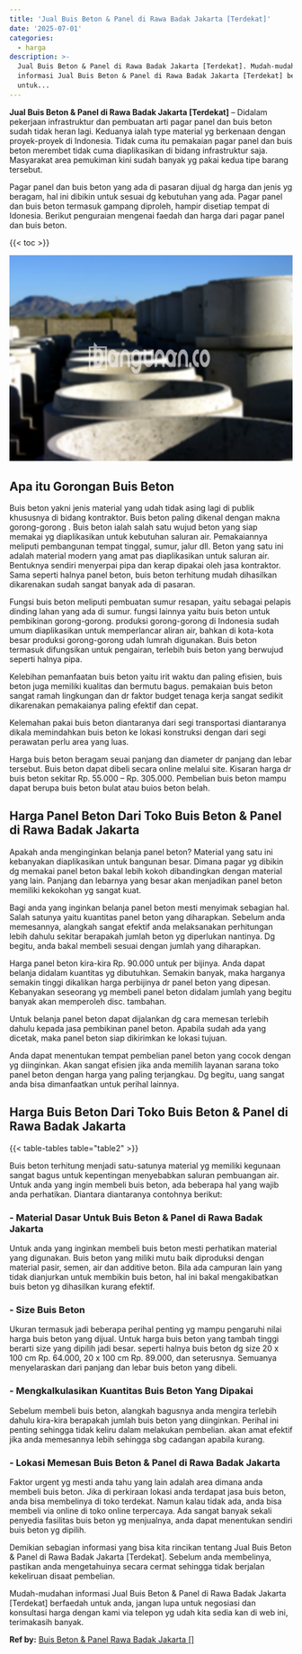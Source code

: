 ```yaml
---
title: 'Jual Buis Beton & Panel di Rawa Badak Jakarta [Terdekat]'
date: '2025-07-01'
categories:
  - harga
description: >-
  Jual Buis Beton & Panel di Rawa Badak Jakarta [Terdekat]. Mudah-mudahan
  informasi Jual Buis Beton & Panel di Rawa Badak Jakarta [Terdekat] berfaedah
  untuk...
---
```


**Jual Buis Beton & Panel di Rawa Badak Jakarta \[Terdekat\]** – Didalam pekerjaan infrastruktur dan pembuatan arti pagar panel dan buis beton sudah tidak heran lagi. Keduanya ialah type material yg berkenaan dengan proyek-proyek di Indonesia. Tidak cuma itu pemakaian pagar panel dan buis beton merembet tidak cuma diaplikasikan di bidang infrastruktur saja. Masyarakat area pemukiman kini sudah banyak yg pakai kedua tipe barang tersebut.

Pagar panel dan buis beton yang ada di pasaran dijual dg harga dan jenis yg beragam, hal ini dibikin untuk sesuai dg kebutuhan yang ada. Pagar panel dan buis beton termasuk gampang diproleh, hampir disetiap tempat di Idonesia. Berikut penguraian mengenai faedah dan harga dari pagar panel dan buis beton.

{{< toc >}}

![Jual Buis Beton & Panel di Rawa Badak Jakarta [Terdekat]](/images/jual-panel-buis-beton-murah-58.png)

## Apa itu Gorongan Buis Beton

Buis beton yakni jenis material yang udah tidak asing lagi di publik khususnya di bidang kontraktor. Buis beton paling dikenal dengan makna gorong-gorong . Buis beton ialah salah satu wujud beton yang siap memakai yg diaplikasikan untuk kebutuhan saluran air. Pemakaiannya meliputi pembangunan tempat tinggal, sumur, jalur dll. Beton yang satu ini adalah material modern yang amat pas diaplikasikan untuk saluran air. Bentuknya sendiri menyerpai pipa dan kerap dipakai oleh jasa kontraktor. Sama seperti halnya panel beton, buis beton terhitung mudah dihasilkan dikarenakan sudah sangat banyak ada di pasaran.

Fungsi buis beton meliputi pembuatan sumur resapan, yaitu sebagai pelapis dinding lahan yang ada di sumur. fungsi lainnya yaitu buis beton untuk pembikinan gorong-gorong. produksi gorong-gorong di Indonesia sudah umum diaplikasikan untuk memperlancar aliran air, bahkan di kota-kota besar produksi gorong-gorong udah lumrah digunakan. Buis beton termasuk difungsikan untuk pengairan, terlebih buis beton yang berwujud seperti halnya pipa.

Kelebihan pemanfaatan buis beton yaitu irit waktu dan paling efisien, buis beton juga memiliki kualitas dan bermutu bagus. pemakaian buis beton sangat ramah lingkungan dan dr faktor budget tenaga kerja sangat sedikit dikarenakan pemakaianya paling efektif dan cepat.

Kelemahan pakai buis beton diantaranya dari segi transportasi diantaranya dikala memindahkan buis beton ke lokasi konstruksi dengan dari segi perawatan perlu area yang luas.

Harga buis beton beragam seuai panjang dan diameter dr panjang dan lebar tersebut. Buis beton dapat dibeli secara online melalui site. Kisaran harga dr buis beton sekitar Rp. 55.000 – Rp. 305.000. Pembelian buis beton mampu dapat berupa buis beton bulat atau buios beton belah.

## Harga Panel Beton Dari Toko Buis Beton & Panel di Rawa Badak Jakarta

Apakah anda menginginkan belanja panel beton? Material yang satu ini kebanyakan diaplikasikan untuk bangunan besar. Dimana pagar yg dibikin dg memakai panel beton bakal lebih kokoh dibandingkan dengan material yang lain. Panjang dan lebarnya yang besar akan menjadikan panel beton memiliki kekokohan yg sangat kuat.

Bagi anda yang inginkan belanja panel beton mesti menyimak sebagian hal. Salah satunya yaitu kuantitas panel beton yang diharapkan. Sebelum anda memesannya, alangkah sangat efektif anda melaksanakan perhitungan lebih dahulu sekitar berapakah jumlah beton yg diperlukan nantinya. Dg begitu, anda bakal membeli sesuai dengan jumlah yang diharapkan.

Harga panel beton kira-kira Rp. 90.000 untuk per bijinya. Anda dapat belanja didalam kuantitas yg dibutuhkan. Semakin banyak, maka harganya semakin tinggi dikalikan harga perbijinya dr panel beton yang dipesan. Kebanyakan seseorang yg membeli panel beton didalam jumlah yang begitu banyak akan memperoleh disc. tambahan.

Untuk belanja panel beton dapat dijalankan dg cara memesan terlebih dahulu kepada jasa pembikinan panel beton. Apabila sudah ada yang dicetak, maka panel beton siap dikirimkan ke lokasi tujuan.

Anda dapat menentukan tempat pembelian panel beton yang cocok dengan yg diinginkan. Akan sangat efisien jika anda memilih layanan sarana toko panel beton dengan harga yang paling terjangkau. Dg begitu, uang sangat anda bisa dimanfaatkan untuk perihal lainnya.

## Harga Buis Beton Dari Toko Buis Beton & Panel di Rawa Badak Jakarta

{{< table-tables table="table2" >}}

Buis beton terhitung menjadi satu-satunya material yg memiliki kegunaan sangat bagus untuk kepentingan menyebabkan saluran pembuangan air. Untuk anda yang ingin membeli buis beton, ada beberapa hal yang wajib anda perhatikan. Diantara diantaranya contohnya berikut:

### \- Material Dasar Untuk Buis Beton & Panel di Rawa Badak Jakarta

Untuk anda yang inginkan membeli buis beton mesti perhatikan material yang digunakan. Buis beton yang miliki mutu baik diproduksi dengan material pasir, semen, air dan additive beton. Bila ada campuran lain yang tidak dianjurkan untuk membikin buis beton, hal ini bakal mengakibatkan buis beton yg dihasilkan kurang efektif.

### \- Size Buis Beton

Ukuran termasuk jadi beberapa perihal penting yg mampu pengaruhi nilai harga buis beton yang dijual. Untuk harga buis beton yang tambah tinggi berarti size yang dipilih jadi besar. seperti halnya buis beton dg size 20 x 100 cm Rp. 64.000, 20 x 100 cm Rp. 89.000, dan seterusnya. Semuanya menyelaraskan dari panjang dan lebar buis beton yang dibeli.

### \- Mengkalkulasikan Kuantitas Buis Beton Yang Dipakai

Sebelum membeli buis beton, alangkah bagusnya anda mengira terlebih dahulu kira-kira berapakah jumlah buis beton yang diinginkan. Perihal ini penting sehingga tidak keliru dalam melakukan pembelian. akan amat efektif jika anda memesannya lebih sehingga sbg cadangan apabila kurang.

### \- Lokasi Memesan Buis Beton & Panel di Rawa Badak Jakarta

Faktor urgent yg mesti anda tahu yang lain adalah area dimana anda membeli buis beton. Jika di perkiraan lokasi anda terdapat jasa buis beton, anda bisa membelinya di toko terdekat. Namun kalau tidak ada, anda bisa membeli via online di toko online terpercaya. Ada sangat banyak sekali penyedia fasilitas buis beton yg menjualnya, anda dapat menentukan sendiri buis beton yg dipilih.

Demikian sebagian informasi yang bisa kita rincikan tentang Jual Buis Beton & Panel di Rawa Badak Jakarta \[Terdekat\]. Sebelum anda membelinya, pastikan anda mengetahuinya secara cermat sehingga tidak berjalan kekeliruan disaat pembelian.

Mudah-mudahan informasi Jual Buis Beton & Panel di Rawa Badak Jakarta \[Terdekat\] berfaedah untuk anda, jangan lupa untuk negosiasi dan konsultasi harga dengan kami via telepon yg udah kita sedia kan di web ini, terimakasih banyak.

**Ref by:** [Buis Beton & Panel Rawa Badak Jakarta []](https://id.wikipedia.org/wiki/Buis)
